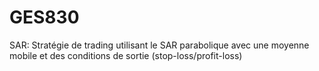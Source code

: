 # GES830
SAR: 
Stratégie de trading utilisant le SAR parabolique avec une moyenne mobile et des conditions de sortie (stop-loss/profit-loss)



